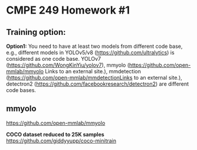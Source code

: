 # CMPE 249 Homework #1

## Training option:

**Option1:** You need to have at least two models from different code base, e.g., different models in YOLOv5/v8 (https://github.com/ultralytics) is considered as one code base. YOLOv7 (https://github.com/WongKinYiu/yolov7), mmyolo (https://github.com/open-mmlab/mmyolo Links to an external site.), mmdetection (https://github.com/open-mmlab/mmdetectionLinks to an external site.), detectron2 (https://github.com/facebookresearch/detectron2) are different code bases.

## mmyolo
https://github.com/open-mmlab/mmyolo

**COCO dataset reduced to 25K samples**
https://github.com/giddyyupp/coco-minitrain


